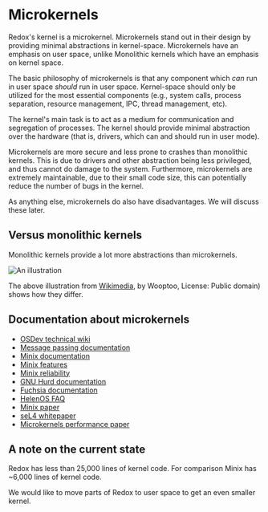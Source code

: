 Microkernels
============

Redox's kernel is a microkernel. Microkernels stand out in their design by providing minimal abstractions in kernel-space. Microkernels have an emphasis on user space, unlike Monolithic kernels which have an emphasis on kernel space.

The basic philosophy of microkernels is that any component which *can* run in user space *should* run in user space. Kernel-space should only be utilized for the most essential components (e.g., system calls, process separation, resource management, IPC, thread management, etc).

The kernel's main task is to act as a medium for communication and segregation of processes. The kernel should provide minimal abstraction over the hardware (that is, drivers, which can and should run in user mode).

Microkernels are more secure and less prone to crashes than monolithic kernels. This is due to drivers and other abstraction being less privileged, and thus cannot do damage to the system. Furthermore, microkernels are extremely maintainable, due to their small code size, this can potentially reduce the number of bugs in the kernel.

As anything else, microkernels do also have disadvantages. We will discuss these later.

Versus monolithic kernels
-------------------------

Monolithic kernels provide a lot more abstractions than microkernels.

![An illustration](https://upload.wikimedia.org/wikipedia/commons/6/67/OS-structure.svg)

The above illustration from [Wikimedia](https://commons.wikimedia.org/wiki/File:OS-structure.svg), by Wooptoo, License: Public domain) shows how they differ.

Documentation about microkernels
--------------------------------

- [OSDev technical wiki](https://wiki.osdev.org/Microkernel)
- [Message passing documentation](https://wiki.osdev.org/Message_Passing)
- [Minix documentation](https://wiki.minix3.org/doku.php?id=www:documentation:start)
- [Minix features](https://wiki.minix3.org/doku.php?id=www:documentation:features)
- [Minix reliability](https://wiki.minix3.org/doku.php?id=www:documentation:reliability)
- [GNU Hurd documentation](https://www.gnu.org/software/hurd/hurd/documentation.html)
- [Fuchsia documentation](https://fuchsia.dev/fuchsia-src/get-started/learn/intro)
- [HelenOS FAQ](http://www.helenos.org/wiki/FAQ)
- [Minix paper](http://www.minix3.org/docs/jorrit-herder/osr-jul06.pdf)
- [seL4 whitepaper](https://sel4.systems/About/seL4-whitepaper.pdf)
- [Microkernels performance paper](https://os.inf.tu-dresden.de/pubs/sosp97/)

A note on the current state
---------------------------

Redox has less than 25,000 lines of kernel code. For comparison Minix has ~6,000 lines of kernel code.

We would like to move parts of Redox to user space to get an even smaller kernel.
